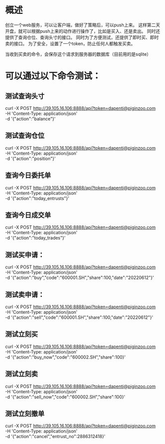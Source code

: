 # 概述 

创立一个web服务，可以让客户端，做好了策略后，可以push上来。
这样第二天开盘，就可以根据push上来的动作进行操作了，比如是买入、还是卖出。
同时还提供了查询仓位、查询头寸的接口。
同时为了方便测试，还提供了即时买、即时卖的接口。
为了安全，设置了一个token，防止任何人都触发买卖。

当收到买卖的命令，会保存这个请求到服务器的数据库（目前用的是sqlite） 


# 可以通过以下命令测试：

## 测试查询头寸

curl -X POST http://39.105.16.106:8888/api?token=dapenti@piginzoo.com \
-H 'Content-Type: application/json' \
-d '{"action":"balance"}'

## 测试查询仓位

curl -X POST http://39.105.16.106:8888/api?token=dapenti@piginzoo.com \
-H 'Content-Type: application/json' \
-d '{"action":"position"}'

## 查询今日委托单

curl -X POST http://39.105.16.106:8888/api?token=dapenti@piginzoo.com \
-H 'Content-Type: application/json' \
-d '{"action":"today_entrusts"}'

## 查询今日成交单

curl -X POST http://39.105.16.106:8888/api?token=dapenti@piginzoo.com \
-H 'Content-Type: application/json' \
-d '{"action":"today_trades"}'


## 测试买申请：

curl -X POST http://39.105.16.106:8888/api?token=dapenti@piginzoo.com \
-H 'Content-Type: application/json' \
-d '{"action":"buy","code":"600001.SH","share":100,"date":"20220612"}'

## 测试卖申请：

curl -X POST http://39.105.16.106:8888/api?token=dapenti@piginzoo.com \
-H 'Content-Type: application/json' \
-d '{"action":"sell","code":"600001.SH","share":100,"date":"20220612"}'

## 测试立刻买

curl -X POST http://39.105.16.106:8888/api?token=dapenti@piginzoo.com \
-H 'Content-Type: application/json' \
-d '{"action":"buy_now","code":"600002.SH","share":100}'

## 测试立刻卖

curl -X POST http://39.105.16.106:8888/api?token=dapenti@piginzoo.com \
-H 'Content-Type: application/json' \
-d '{"action":"sell_now","code":"600002.SH","share":100}'

## 测试立刻撤单

curl -X POST http://39.105.16.106:8888/api?token=dapenti@piginzoo.com \
-H 'Content-Type: application/json' \
-d '{"action":"cancel","entrust_no":2886312418}'
